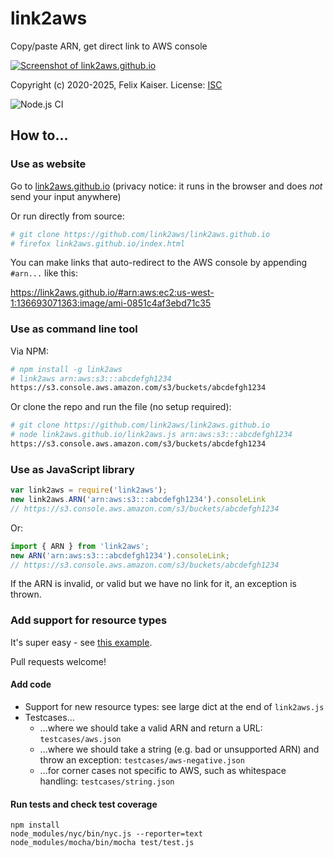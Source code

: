 # link2aws

Copy/paste ARN, get direct link to AWS console

<a href="https://link2aws.github.io">
<img src="screenshot.png" alt="Screenshot of link2aws.github.io" />
</a>

Copyright (c) 2020-2025, Felix Kaiser. License: [ISC](https://spdx.org/licenses/ISC.html)

![Node.js CI](https://github.com/link2aws/link2aws.github.io/workflows/Node.js%20CI/badge.svg)

## How to...

### Use as website

Go to [link2aws.github.io](https://link2aws.github.io) (privacy notice: it runs in the browser and does *not* send your input anywhere)

Or run directly from source:

```sh
# git clone https://github.com/link2aws/link2aws.github.io
# firefox link2aws.github.io/index.html
```

You can make links that auto-redirect to the AWS console by appending `#arn...` like this:

https://link2aws.github.io/#arn:aws:ec2:us-west-1:136693071363:image/ami-0851c4af3ebd71c35


### Use as command line tool

Via NPM:

```sh
# npm install -g link2aws
# link2aws arn:aws:s3:::abcdefgh1234
https://s3.console.aws.amazon.com/s3/buckets/abcdefgh1234
```

Or clone the repo and run the file (no setup required):

```sh
# git clone https://github.com/link2aws/link2aws.github.io
# node link2aws.github.io/link2aws.js arn:aws:s3:::abcdefgh1234
https://s3.console.aws.amazon.com/s3/buckets/abcdefgh1234
```

### Use as JavaScript library

```js
var link2aws = require('link2aws');
new link2aws.ARN('arn:aws:s3:::abcdefgh1234').consoleLink
// https://s3.console.aws.amazon.com/s3/buckets/abcdefgh1234
```

Or:

```js
import { ARN } from 'link2aws';
new ARN('arn:aws:s3:::abcdefgh1234').consoleLink;
// https://s3.console.aws.amazon.com/s3/buckets/abcdefgh1234
```

If the ARN is invalid, or valid but we have no link for it, an exception is thrown.

### Add support for resource types

It's super easy - see [this example](https://github.com/link2aws/link2aws.github.io/commit/0432ecbbe522dbbd7e746caeeb4a7d1a6be5f057).

Pull requests welcome!

#### Add code

* Support for new resource types: see large dict at the end of `link2aws.js`
* Testcases...
    * ...where we should take a valid ARN and return a URL: `testcases/aws.json`
    * ...where we should take a string (e.g. bad or unsupported ARN) and throw an exception: `testcases/aws-negative.json`
    * ...for corner cases not specific to AWS, such as whitespace handling: `testcases/string.json`

#### Run tests and check test coverage

```
npm install
node_modules/nyc/bin/nyc.js --reporter=text node_modules/mocha/bin/mocha test/test.js
```